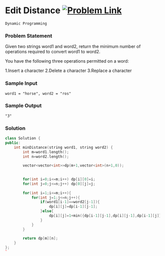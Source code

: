 # Edit Distance [![Problem Link](https://img.shields.io/badge/-LeetCode-FFA116?style=for-the-badge&logo=LeetCode&logoColor=black)](https://leetcode.com/problems/edit-distance/)

```
Dynamic Programming
``` 
### Problem Statement 

Given two strings word1 and word2, return the minimum number of operations required to convert word1 to word2.

You have the following three operations permitted on a word:

1.Insert a character
2.Delete a character
3.Replace a character

### Sample Input
```
word1 = "horse", word2 = "ros"
```
### Sample Output
```
"3"
```

### Solution
```cpp
class Solution {
public:
    int minDistance(string word1, string word2) {
        int m=word1.length();
        int n=word2.length();
        
        vector<vector<int>>dp(m+1,vector<int>(n+1,0));
        
        
        for(int i=0;i<=m;i++) dp[i][0]=i;
        for(int j=0;j<=n;j++) dp[0][j]=j;
        
        for(int i=1;i<=m;i++){
            for(int j=1;j<=n;j++){
                if(word1[i-1]==word2[j-1]){
                    dp[i][j]=dp[i-1][j-1];
                }else{
                    dp[i][j]=1+min({dp[i-1][j-1],dp[i][j-1],dp[i-1][j]});
                }
            }
        }
        
        return dp[m][n];
    }
};
`